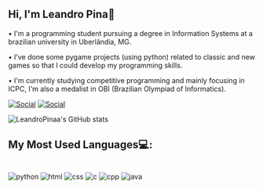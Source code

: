 ## Hi, I'm Leandro Pina👋

• I'm a programming student pursuing a degree in Information Systems at a brazilian university in Uberlândia, MG.

• I've done some pygame projects (using python) related to classic and new games so that I could develop my programming skills.

• I'm currently studying competitive programming and mainly focusing in ICPC, I'm also a medalist in OBI (Brazilian Olympiad of Informatics).

[![Social](https://img.shields.io/badge/LinkedIn-0077B5?style=for-the-badge&logo=linkedin&logoColor=white)]()
[![Social](https://img.shields.io/badge/Instagram-E4405F?style=for-the-badge&logo=instagram&logoColor=white)](https://www.instagram.com/lean.dropina/)

![LeandroPinaa's GitHub stats](https://github-readme-stats.vercel.app/api?username=LeandroPinaa&show_icons=true&theme=transparent)


## My Most Used Languages💻:
<div style="display: inline_block"><br/>
    <img align="center" alt="python" src="https://img.shields.io/badge/Python-3776AB?style=for-the-badge&logo=python&logoColor=white">
    <img align="center" alt="html" src="https://img.shields.io/badge/HTML-239120?style=for-the-badge&logo=html5&logoColor=white">
    <img align="center" alt="css" src="https://img.shields.io/badge/CSS-239120?&style=for-the-badge&logo=css3&logoColor=white">
    <img align="center" alt="c" src="https://img.shields.io/badge/C-00599C?style=for-the-badge&logo=c&logoColor=white">
    <img align="center" alt="cpp" src="https://img.shields.io/badge/C%2B%2B-00599C?style=for-the-badge&logo=c%2B%2B&logoColor=black">
    <img align="center" alt="java" src="https://img.shields.io/badge/Java-ED8B00?style=for-the-badge&logo=openjdk&logoColor=white">
</div>
